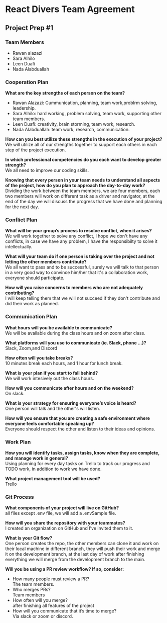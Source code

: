 # React Divers Team Agreement

## Project Prep #1

### Team Members

- Rawan alazazi
- Sara Alhilo
- Leen Duafi
- Nada Alabduallah 


### Cooperation Plan

**What are the key strengths of each person on the team?**

- Rawan Alazazi: Cummunication, planning, team work,problrm solving, leadership.
- Sara Alhilo: hard working, problem solving, team work, supporting other team members.
- Leen Duafi: creativity, brain storming, team work, research.
- Nada Alabduallah: team work, research, communication.

**How can you best utilize these strengths in the execution of your project?**                      
We will utilize all of our strengths together to support each others in each step of the project execution.
     
**In which professional competencies do you each want to develop greater strength?**                           
We all need to improve our coding skills.

**Knowing that every person in your team needs to understand all aspects of the project, how do you plan to approach the day-to-day work?**                                                 
Dividing the work between the team members, we are four members, each two members will work on different task as a driver and navigator, at the end of the day we will discuss the progress that we have done and planning for the next day.


### Conflict Plan

**What will be your group’s process to resolve conflict, when it arises?**                                   
We will work together to solve any conflict, I hope we don't have any conflicts, in case we have any problem, I have the responsibilty to solve it intellectually.

**What will your team do if one person is taking over the project and not letting the other members contribute?**                                   
We all want to pass and to be successful, surely we will talk to that person in a very good way to convince him/her that it's a collaboration work, everyone should participate. 


**How will you raise concerns to members who are not adequately contributing?**                                
I will keep telling them that we will not succeed if they don't contribute and did their work as planned.


### Communication Plan

**What hours will you be available to communicate?**                                           
We will be available during the class hours and on zoom after class.

**What platforms will you use to communicate (ie. Slack, phone …)?**                            
Slack, Zoom,and Discord

**How often will you take breaks?**                                                 
10 minutes break each hours, and 1 hour for lunch break.
 
**What is your plan if you start to fall behind?**                                 
We will work intesively out the class hours.

**How will you communicate after hours and on the weekend?**                                 
On slack. 

**What is your strategy for ensuring everyone’s voice is heard?**                                         
One person will talk and the other's will listen.

**How will you ensure that you are creating a safe environment where everyone feels comfortable speaking up?**                                        
Everyone should respect the other and listen to their ideas and opinions.


### Work Plan

**How you will identify tasks, assign tasks, know when they are complete, and manage work in general?**               
Using planning for every day tasks on Trello to track our progress and TODO work, in addition to work we have done.

**What project management tool will be used?**                                 
Trello

### Git Process

**What components of your project will live on GitHub?**                                     
all files except .env file, we will add a .envSample file.

**How will you share the repository with your teammates?**                                        
I created an organization on GitHub and I've invited them to it.

**What is your Git flow?**                                       
One person creates the repo, the other members can clone it and work on their local machine in different branch, they will push their work and merge it on the development branch, at the last day of work after finishing everything we will merge from the development branch to the main.

**Will you be using a PR review workflow? If so, consider:**
  - How many people must review a PR?                          
    The team members.
  - Who merges PRs?                              
    Team members
  - How often will you merge?                                     
    after finishing all features of the project
  - How will you communicate that it’s time to merge?                                          
    Via slack or zoom or discord. 


